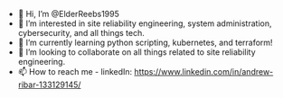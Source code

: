 - 👋 Hi, I’m @ElderReebs1995
- 👀 I’m interested in site reliability engineering, system administration, cybersecurity, and all things tech. 
- 🌱 I’m currently learning python scripting, kubernetes, and terraform! 
- 💞️ I’m looking to collaborate on all things related to site reliability engineering.
- 📫 How to reach me - linkedIn: https://www.linkedin.com/in/andrew-ribar-133129145/

<!---
ElderReebs1995/ElderReebs1995 is a ✨ special ✨ repository because its `README.md` (this file) appears on your GitHub profile.
You can click the Preview link to take a look at your changes.
--->
